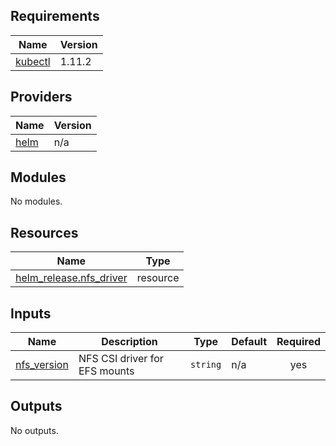 <!-- BEGIN_TF_DOCS -->
## Requirements

| Name | Version |
|------|---------|
| <a name="requirement_kubectl"></a> [kubectl](#requirement\_kubectl) | 1.11.2 |

## Providers

| Name | Version |
|------|---------|
| <a name="provider_helm"></a> [helm](#provider\_helm) | n/a |

## Modules

No modules.

## Resources

| Name | Type |
|------|------|
| [helm_release.nfs_driver](https://registry.terraform.io/providers/hashicorp/helm/latest/docs/resources/release) | resource |

## Inputs

| Name | Description | Type | Default | Required |
|------|-------------|------|---------|:--------:|
| <a name="input_nfs_version"></a> [nfs\_version](#input\_nfs\_version) | NFS CSI driver for EFS mounts | `string` | n/a | yes |

## Outputs

No outputs.
<!-- END_TF_DOCS -->